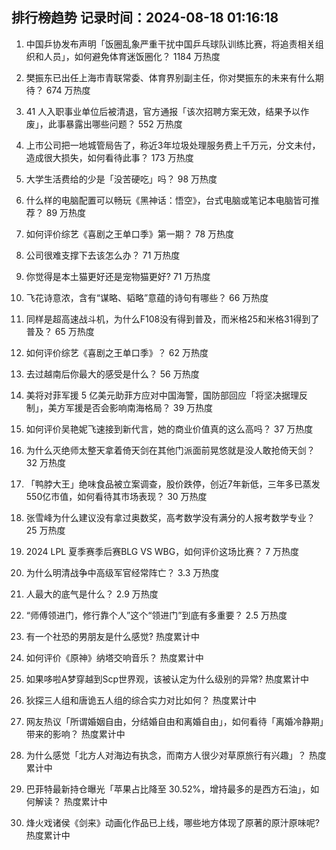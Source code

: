 
## 排行榜趋势 记录时间：2024-08-18 01:16:18
  
  1. 中国乒协发布声明「饭圈乱象严重干扰中国乒乓球队训练比赛，将追责相关组织和人员」，如何避免体育迷饭圈化？ 1184 万热度
    
  2. 樊振东已出任上海市青联常委、体育界别副主任，你对樊振东的未来有什么期待？ 674 万热度
    
  3. 41 人入职事业单位后被清退，官方通报「该次招聘方案无效，结果予以作废」，此事暴露出哪些问题？ 552 万热度
    
  4. 上市公司把一地城管局告了，称近3年垃圾处理服务费上千万元，分文未付，造成很大损失，如何看待此事？ 173 万热度
    
  5. 大学生活费给的少是「没苦硬吃」吗？ 98 万热度
    
  6. 什么样的电脑配置可以畅玩《黑神话：悟空》，台式电脑或笔记本电脑皆可推荐？ 89 万热度
    
  7. 如何评价综艺《喜剧之王单口季》第一期？ 78 万热度
    
  8. 公司很难支撑下去该怎么办？ 71 万热度
    
  9. 你觉得是本土猫更好还是宠物猫更好? 71 万热度
    
  10. 飞花诗意浓，含有“谋略、韬略”意蕴的诗句有哪些？ 66 万热度
    
  11. 同样是超高速战斗机，为什么F108没有得到普及，而米格25和米格31得到了普及？ 65 万热度
    
  12. 如何评价综艺《喜剧之王单口季》？ 62 万热度
    
  13. 去过越南后你最大的感受是什么？ 56 万热度
    
  14. 美将对菲军援 5 亿美元助菲方应对中国海警，国防部回应「将坚决据理反制」，美方军援是否会影响南海格局？ 39 万热度
    
  15. 如何评价吴艳妮飞速接到新代言，她的商业价值真的这么高吗？ 37 万热度
    
  16. 为什么灭绝师太整天拿着倚天剑在其他门派面前晃悠就是没人敢抢倚天剑？ 32 万热度
    
  17. 「鸭脖大王」绝味食品被立案调查，股价跌停，创近7年新低，三年多已蒸发550亿市值，如何看待其市场表现？ 30 万热度
    
  18. 张雪峰为什么建议没有拿过奥数奖，高考数学没有满分的人报考数学专业？ 25 万热度
    
  19. 2024 LPL 夏季赛季后赛BLG VS WBG，如何评价这场比赛？ 7 万热度
    
  20. 为什么明清战争中高级军官经常阵亡？ 3.3 万热度
    
  21. 人最大的底气是什么？ 2.9 万热度
    
  22. “师傅领进门，修行靠个人”这个“领进门”到底有多重要？ 2.5 万热度
    
  23. 有一个社恐的男朋友是什么感觉? 热度累计中
    
  24. 如何评价《原神》纳塔交响音乐？ 热度累计中
    
  25. 如果哆啦A梦穿越到Scp世界观，该被认定为什么级别的异常? 热度累计中
    
  26. 狄探三人组和唐诡五人组的综合实力对比如何？ 热度累计中
    
  27. 网友热议「所谓婚姻自由，分结婚自由和离婚自由」，如何看待「离婚冷静期」带来的影响？ 热度累计中
    
  28. 为什么感觉「北方人对海边有执念，而南方人很少对草原旅行有兴趣」？ 热度累计中
    
  29. 巴菲特最新持仓曝光「苹果占比降至 30.52%，增持最多的是西方石油」，如何解读？ 热度累计中
    
  30. 烽火戏诸侯《剑来》动画化作品已上线，哪些地方体现了原著的原汁原味呢? 热度累计中
    